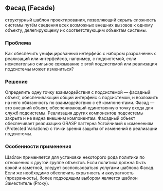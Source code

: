 ## Фасад (Facade)
структурный шаблон проектирования, позволяющий скрыть сложность системы путём сведения всех возможных внешних вызовов 
к одному объекту, делегирующему их соответствующим объектам системы.

### Проблема
Как обеспечить унифицированный интерфейс с набором разрозненных реализаций или интерфейсов, например, с подсистемой, 
если нежелательно сильное связывание с этой подсистемой или реализация подсистемы может измениться?

### Решение
Определить одну точку взаимодействия с подсистемой — фасадный объект, обеспечивающий общий интерфейс с подсистемой, 
и возложить на него обязанность по взаимодействию с её компонентами. Фасад — это внешний объект, обеспечивающий 
единственную точку входа для служб подсистемы. Реализация других компонентов подсистемы закрыта и не видна внешним компонентам. 
Фасадный объект обеспечивает реализацию GRASP паттерна Устойчивый к изменениям (Protected Variations) с точки зрения защиты 
от изменений в реализации подсистемы.

### Особенности применения
Шаблон применяется для установки некоторого рода политики по отношению к другой группе объектов. 
Если политика должна быть яркой и заметной, следует воспользоваться услугами шаблона Фасад. Если же необходимо обеспечить 
скрытность и аккуратность (прозрачность), более подходящим выбором является шаблон Заместитель (Proxy).
